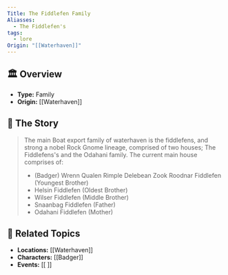 ```yaml
---
Title: The Fiddlefen Family
Aliasses:
  - The Fiddlefen's
tags:
  - lore
Origin: "[[Waterhaven]]"
---
```


## 🏛️ Overview
- **Type:** Family
- **Origin:** [[Waterhaven]]

## 📖 The Story
> The main Boat export family of waterhaven is the fiddlefens, and strong a nobel Rock Gnome lineage, comprised of two houses; The Fiddlefens's and the Odahani family.
> The current main house comprises of:
> 	-  (Badger) Wrenn Qualen Rimple Delebean Zook Roodnar Fiddlefen (Youngest Brother)
> 	-  Helsin Fiddlefen (Oldest Brother)
> 	- Wilser Fiddlefen (Middle Brother)
> 	- Snaanbag Fiddlefen (Father)
> 	- Odahani Fiddlefen (Mother)


## 🔗 Related Topics
- **Locations:** [[Waterhaven]]
- **Characters:** [[Badger]]
- **Events:** [[ ]]